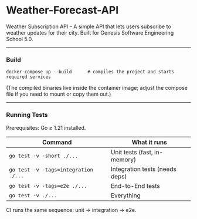 # Weather-Forecast-API
Weather Subscription API – A simple API that lets users subscribe to weather updates for their city. Built for Genesis Software Engineering School 5.0.

---

### Build

```shell script
docker-compose up --build      # compiles the project and starts required services
```


(The compiled binaries live inside the container image; adjust the compose file if you need to mount or copy them out.)

---

### Running Tests

Prerequisites: Go ≥ 1.21 installed.

Command | What it runs
------- | ------------
`go test -v -short ./...` | Unit tests (fast, in-memory)
`go test -v -tags=integration ./...` | Integration tests (needs deps)
`go test -v -tags=e2e ./...` | End-to-End tests
`go test -v ./...` | Everything

CI runs the same sequence: unit → integration → e2e.